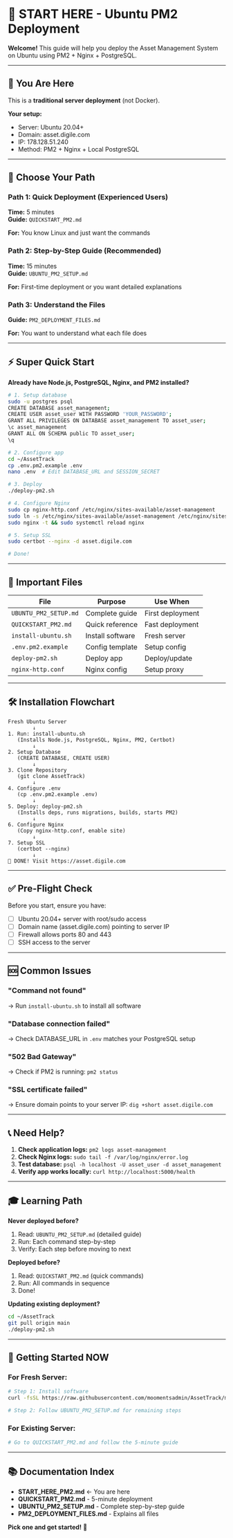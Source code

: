 # 🚀 START HERE - Ubuntu PM2 Deployment

**Welcome!** This guide will help you deploy the Asset Management System on Ubuntu using PM2 + Nginx + PostgreSQL.

---

## 📍 You Are Here

This is a **traditional server deployment** (not Docker).

**Your setup:**
- Server: Ubuntu 20.04+
- Domain: asset.digile.com
- IP: 178.128.51.240
- Method: PM2 + Nginx + Local PostgreSQL

---

## 🎯 Choose Your Path

### Path 1: Quick Deployment (Experienced Users)
**Time:** 5 minutes  
**Guide:** `QUICKSTART_PM2.md`

**For:** You know Linux and just want the commands

### Path 2: Step-by-Step Guide (Recommended)
**Time:** 15 minutes  
**Guide:** `UBUNTU_PM2_SETUP.md`

**For:** First-time deployment or you want detailed explanations

### Path 3: Understand the Files
**Guide:** `PM2_DEPLOYMENT_FILES.md`

**For:** You want to understand what each file does

---

## ⚡ Super Quick Start

**Already have Node.js, PostgreSQL, Nginx, and PM2 installed?**

```bash
# 1. Setup database
sudo -u postgres psql
CREATE DATABASE asset_management;
CREATE USER asset_user WITH PASSWORD 'YOUR_PASSWORD';
GRANT ALL PRIVILEGES ON DATABASE asset_management TO asset_user;
\c asset_management
GRANT ALL ON SCHEMA public TO asset_user;
\q

# 2. Configure app
cd ~/AssetTrack
cp .env.pm2.example .env
nano .env  # Edit DATABASE_URL and SESSION_SECRET

# 3. Deploy
./deploy-pm2.sh

# 4. Configure Nginx
sudo cp nginx-http.conf /etc/nginx/sites-available/asset-management
sudo ln -s /etc/nginx/sites-available/asset-management /etc/nginx/sites-enabled/
sudo nginx -t && sudo systemctl reload nginx

# 5. Setup SSL
sudo certbot --nginx -d asset.digile.com

# Done!
```

---

## 📁 Important Files

| File | Purpose | Use When |
|------|---------|----------|
| `UBUNTU_PM2_SETUP.md` | Complete guide | First deployment |
| `QUICKSTART_PM2.md` | Quick reference | Fast deployment |
| `install-ubuntu.sh` | Install software | Fresh server |
| `.env.pm2.example` | Config template | Setup config |
| `deploy-pm2.sh` | Deploy app | Deploy/update |
| `nginx-http.conf` | Nginx config | Setup proxy |

---

## 🛠️ Installation Flowchart

```
Fresh Ubuntu Server
        ↓
1. Run: install-ubuntu.sh
   (Installs Node.js, PostgreSQL, Nginx, PM2, Certbot)
        ↓
2. Setup Database
   (CREATE DATABASE, CREATE USER)
        ↓
3. Clone Repository
   (git clone AssetTrack)
        ↓
4. Configure .env
   (cp .env.pm2.example .env)
        ↓
5. Deploy: deploy-pm2.sh
   (Installs deps, runs migrations, builds, starts PM2)
        ↓
6. Configure Nginx
   (Copy nginx-http.conf, enable site)
        ↓
7. Setup SSL
   (certbot --nginx)
        ↓
🎉 DONE! Visit https://asset.digile.com
```

---

## ✅ Pre-Flight Check

Before you start, ensure you have:

- [ ] Ubuntu 20.04+ server with root/sudo access
- [ ] Domain name (asset.digile.com) pointing to server IP
- [ ] Firewall allows ports 80 and 443
- [ ] SSH access to the server

---

## 🆘 Common Issues

### "Command not found"
→ Run `install-ubuntu.sh` to install all software

### "Database connection failed"
→ Check DATABASE_URL in `.env` matches your PostgreSQL setup

### "502 Bad Gateway"
→ Check if PM2 is running: `pm2 status`

### "SSL certificate failed"
→ Ensure domain points to your server IP: `dig +short asset.digile.com`

---

## 📞 Need Help?

1. **Check application logs:** `pm2 logs asset-management`
2. **Check Nginx logs:** `sudo tail -f /var/log/nginx/error.log`
3. **Test database:** `psql -h localhost -U asset_user -d asset_management`
4. **Verify app works locally:** `curl http://localhost:5000/health`

---

## 🎓 Learning Path

**Never deployed before?**
1. Read: `UBUNTU_PM2_SETUP.md` (detailed guide)
2. Run: Each command step-by-step
3. Verify: Each step before moving to next

**Deployed before?**
1. Read: `QUICKSTART_PM2.md` (quick commands)
2. Run: All commands in sequence
3. Done!

**Updating existing deployment?**
```bash
cd ~/AssetTrack
git pull origin main
./deploy-pm2.sh
```

---

## 🚦 Getting Started NOW

### For Fresh Server:
```bash
# Step 1: Install software
curl -fsSL https://raw.githubusercontent.com/moomentsadmin/AssetTrack/main/install-ubuntu.sh | bash

# Step 2: Follow UBUNTU_PM2_SETUP.md for remaining steps
```

### For Existing Server:
```bash
# Go to QUICKSTART_PM2.md and follow the 5-minute guide
```

---

## 📚 Documentation Index

- **START_HERE_PM2.md** ← You are here
- **QUICKSTART_PM2.md** - 5-minute deployment
- **UBUNTU_PM2_SETUP.md** - Complete step-by-step guide
- **PM2_DEPLOYMENT_FILES.md** - Explains all files

**Pick one and get started!** 🚀
